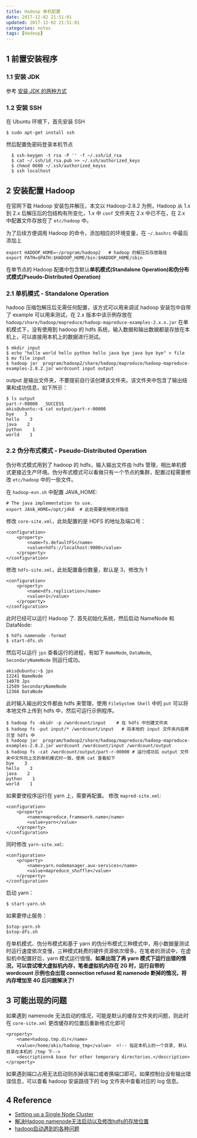 ```yaml
---
title: Hadoop 单机配置
date: 2017-12-02 21:51:01
updated: 2017-12-02 21:51:01
categories: notes
tags: [Hadoop]
---
```



## 1 前置安装程序
### 1.1 安装 JDK
参考 [安装 JDK 的两种方式](https://www.cnblogs.com/a2211009/p/4265225.html)
### 1.2 安装 SSH
在 Ubuntu 环境下，首先安装 SSH
<!-- more -->
```
$ sudo apt-get install ssh
```
然后配置免密码登录本机节点
```
  $ ssh-keygen -t rsa -P '' -f ~/.ssh/id_rsa
  $ cat ~/.ssh/id_rsa.pub >> ~/.ssh/authorized_keys
  $ chmod 0600 ~/.ssh/authorized_keyss
  $ ssh localhost
```

## 2 安装配置 Hadoop
在官网下载 Hadoop 安装包并解压，本文以 Hadoop-2.8.2 为例，Hadoop 从 1.x 到 2.x 后解压后的包结构有所变化，1.x 中 `conf` 文件夹在 2.x 中已不在，在 2.x 中配置文件存放在了 `etc/hadoop` 中。


为了后续方便调用 Hadoop 的命令，添加相应的环境变量，在 `~/.bashrc` 中最后添加上
```
export HADOOP_HOME=~/program/hadoop2   # hadoop 的解压后存放路径
export PATH=$PATH:$HADOOP_HOME/bin:$HADOOP_HOME/sbin
```

在单节点的 Hadoop 配置中包含默认**单机模式(Standalone Operation)**和**伪分布式模式(Pseudo-Distributed Operation)**

### 2.1 单机模式 - Standalone Operation
hadoop 压缩包解压后无需任何配置，该方式可以用来调试
hadoop 安装包中自带了 example 可以用来测试，在 2.x 版本中该示例存放在 `hadoop/share/hadoop/mapreduce/hadoop-mapreduce-examples-2.x.x.jar`
在单机模式下，没有使用到 hadoop 的 hdfs 系统，输入数据和输出数据都是存放在本机上，可以直接用本机上的数据进行测试。
```
$ mkdir input
$ echo "hello world hello python hello java bye java bye bye" > file
$ mv file input 
$ hadoop jar  program/hadoop2/share/hadoop/mapreduce/hadoop-mapreduce-examples-2.8.2.jar wordcount input output
```
output 是输出文件夹，不要提前自行该创建该文件夹。该文件夹中包含了输出结果和成功信息，如下所示：
```
$ ls output
part-r-00000  _SUCCESS
akis@ubuntu:~$ cat output/part-r-00000 
bye    3
hello    3
java    2
python    1
world    1
```

### 2.2 伪分布式模式 - Pseudo-Distributed Operation
伪分布式模式用到了 hadoop 的 hdfs，输入输出文件由 hdfs 管理，相比单机模式更接近生产环境。伪分布式模式可以看做只有一个节点的集群，配置过程需要修改 `etc/hadoop` 中的一些文件。

在 `hadoop-evn.sh` 中配置 JAVA_HOME:
```
# The java implementation to use.
export JAVA_HOME=/opt/jdk8  # 此处需要使用绝对路径
```

修改 `core-site.xml`，此处配置的是 HDFS 的地址及端口号：
```
<configuration>
    <property>
        <name>fs.defaultFS</name>
        <value>hdfs://localhost:9000</value>
    </property>
</configuration>
```

修改 `hdfs-site.xml`，此处配置备份数量，默认是 3，修改为 1
```
<configuration>
    <property>
        <name>dfs.replication</name>
        <value>1</value>
    </property>
</configuration>
```

此时已经可以运行 Hadoop 了.
首先初始化系统，然后启动 NameNode 和 DataNode:
```
$ hdfs namenode -format
$ start-dfs.sh
```

然后可以运行 `jps` 查看运行的进程，有如下 `NameNode`, `DataNode`, `SecondaryNameNode` 则运行成功。
```
akis@ubuntu:~$ jps
12241 NameNode
14070 Jps
12589 SecondaryNameNode
12366 DataNode
```

此时输入输出的文件都由 hdfs 来管理，使用 `FileSystem Shell` 中的 `put` 可以将本地文件上传到 hdfs 中，然后可运行示例程序。
```
$ hadoop fs -mkidr -p /wordcount/input    # 在 hdfs 中创建文件夹
$ hadoop fs -put input/* /wordcount/input   # 将本地的 input 文件夹内容拷贝至 hdfs 中
$ hadoop jar  program/hadoop2/share/hadoop/mapreduce/hadoop-mapreduce-examples-2.8.2.jar wordcount /wordcount/input /wordcount/output
$ hadoop fs -cat /wordcount/output/part-r-00000 # 运行成功后 output 文件夹中文件同上文的单机模式时一致，使用 cat 查看如下
bye    3
hello    3
java    2
python    1
world    1
```

如果要使程序运行在 yarn 上，需要再配置。
修改 `mapred-site.xml`:
```
<configuration>
    <property>
        <name>mapreduce.framework.name</name>
        <value>yarn</value>
    </property>
</configuration>
```

同时修改 `yarn-site.xml`:
```
<configuration>
    <property>
        <name>yarn.nodemanager.aux-services</name>
        <value>mapreduce_shuffle</value>
    </property>
</configuration>
```

启动 yarn：
```
$ start-yarn.sh
```

如果要停止服务：
```
$stop-yarn.sh
$stop-dfs.sh
```

在单机模式、伪分布模式和基于 yarn 的伪分布模式三种模式中，用小数据量测试时运行速度依次变慢，三种模式耗费的硬件资源依次增多。在笔者的测试中，在虚拟机中配置好后，yarn 模式运行很慢。**如果出现了再 yarn 模式下运行出错的情况，可以尝试增大虚拟机内存，笔者虚拟机内存在 2G 时，运行自带的 wordcount 示例也会出现 connection refused 和 namenode 断掉的情况，将内存增加至 4G 后问题解决了!**

## 3 可能出现的问题
如果遇到 namenode 无法启动的情况，可能是默认的缓存文件夹的问题，则此时在 `core-site.xml` 更改缓存的位置后重新格式化即可
```
<property>
    <name>hadoop.tmp.dir</name>
    <value>/home/akis/hadoop_tmp</value>  <!-- 指定本机上的一个目录, 默认目录在本机的 /tmp 下-->
    <description>A base for other temporary directories.</description>
</property>
```

如果遇到端口占用无法启动则杀掉该端口或者换端口即可。如果控制台没有输出错误信息，可以查看 hadoop 安装路径下的 log 文件夹中查看对应的 log 信息。

## 4 Reference
- [Setting up a Single Node Cluster](http://hadoop.apache.org/docs/current/hadoop-project-dist/hadoop-common/SingleCluster.html)
- [解决Hadoop namenode无法启动以及修改hdfs的存放位置](http://blog.csdn.net/scgaliguodong123_/article/details/44498173)
- [hadoop启动遇到的各种问题](https://segmentfault.com/a/1190000006838239)
